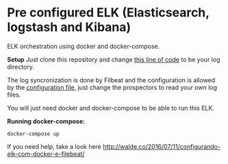 # Pre configured ELK (Elasticsearch, logstash and Kibana) 
ELK orchestration using docker and docker-compose.

**Setup**
Just clone this repository and change [this line of code](https://github.com/soterocra/elk-compose/blob/master/docker-compose.yml#L24) to be
your log directory.

The log syncronization is done by Filbeat and the configuration is allowed by the [configuration file](https://github.com/waldemarnt/elk-compose/blob/master/filebeat/filebeat.yml), 
just change the prospectors to read your own log files.

You will just need docker and docker-compose to be able to run this ELK.

**Running docker-compose:**

```docker-compose up```

If you need help, take a look here http://walde.co/2016/07/11/configurando-elk-com-docker-e-filebeat/
